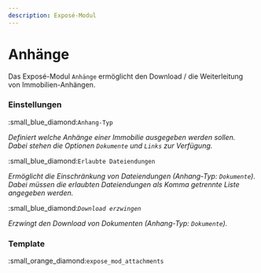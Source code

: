 ```yaml
---
description: Exposé-Modul
---
```


# Anhänge

Das Exposé-Modul `Anhänge` ermöglicht den Download / die Weiterleitung von Immobilien-Anhängen.

### Einstellungen

:small\_blue\_diamond:`Anhang-Typ`

_Definiert welche Anhänge einer Immobilie ausgegeben werden sollen. Dabei stehen die Optionen `Dokumente` und `Links` zur Verfügung._&#x20;

:small\_blue\_diamond:`Erlaubte Dateiendungen`

_Ermöglicht die Einschränkung von Dateiendungen (Anhang-Typ: `Dokumente`). Dabei müssen die erlaubten Dateiendungen als Komma getrennte Liste angegeben werden._

:small\_blue\_diamond:_`Download erzwingen`_

_Erzwingt den Download von Dokumenten (Anhang-Typ: `Dokumente`)._&#x20;

### Template

:small\_orange\_diamond:`expose_mod_attachments`
